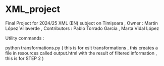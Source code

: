 # XML_project
Final Project for 2024/25 XML (EN) subject on Timișoara  , Owner : Martín López Villaverde , Contributors : Pablo Torrado García , Marta Vidal López


Utility commands :

python transformations.py ( this is for xslt transformations , this creates a file in resources called output.html with the result of filtered information , this is for STEP 2 ) 
